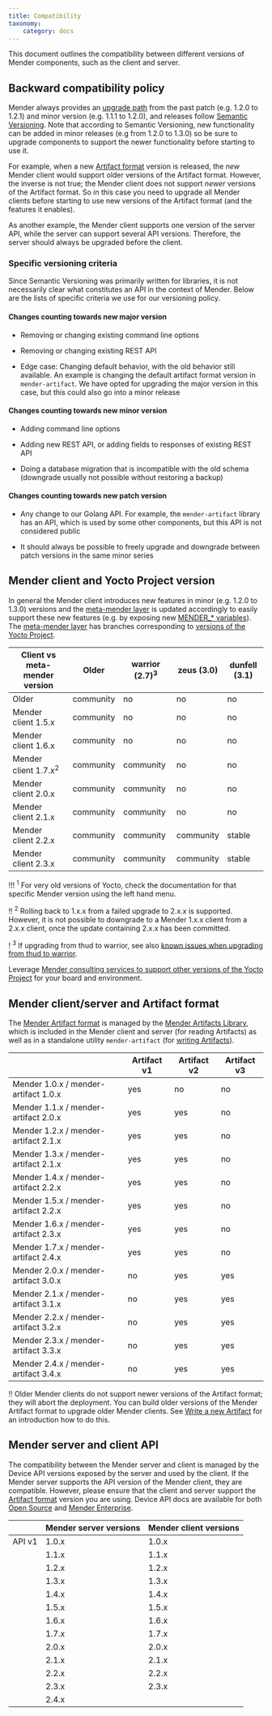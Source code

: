 ```yaml
---
title: Compatibility
taxonomy:
    category: docs
---
```


This document outlines the compatibility between different versions of Mender components, such as the client and server.


## Backward compatibility policy

<!--AUTOVERSION: "% to %"/ignore-->
Mender always provides an [upgrade path](../../administration/upgrading) from the past patch (e.g. 1.2.0 to 1.2.1) and minor version (e.g. 1.1.1 to 1.2.0), and releases follow [Semantic Versioning](http://semver.org/?target=_blank). Note that according to Semantic Versioning, new functionality can be added in minor releases (e.g from 1.2.0 to 1.3.0) so be sure to upgrade components to support the newer functionality before starting to use it.

For example, when a new [Artifact format](../mender-artifacts#the-mender-artifact-file-format) version is released, the *new* Mender client would support older versions of the Artifact format. However, the inverse is not true; the Mender client does not support *newer* versions of the Artifact format. So in this case you need to upgrade all Mender clients before starting to use new versions of the Artifact format (and the features it enables).

As another example, the Mender client supports one version of the server API, while the server can support several API versions. Therefore, the server should always be upgraded before the client.

### Specific versioning criteria

Since Semantic Versioning was primarily written for libraries, it is not
necessarily clear what constitutes an API in the context of Mender. Below are
the lists of specific criteria we use for our versioning policy.

#### Changes counting towards new major version

* Removing or changing existing command line options

* Removing or changing existing REST API

* Edge case: Changing default behavior, with the old behavior still
  available. An example is changing the default artifact format version in
  `mender-artifact`. We have opted for upgrading the major version in this case,
  but this could also go into a minor release

#### Changes counting towards new minor version

* Adding command line options

* Adding new REST API, or adding fields to responses of existing REST API

* Doing a database migration that is incompatible with the old schema (downgrade
  usually not possible without restoring a backup)

#### Changes counting towards new patch version

* Any change to our Golang API. For example, the `mender-artifact` library has
  an API, which is used by some other components, but this API is not considered
  public

* It should always be possible to freely upgrade and downgrade between patch
  versions in the same minor series

## Mender client and Yocto Project version

<!--AUTOVERSION: "% to %"/ignore-->
In general the Mender client introduces new features in minor (e.g. 1.2.0 to 1.3.0) versions and the [meta-mender layer](https://github.com/mendersoftware/meta-mender?target=_blank) is updated accordingly to easily support these new features (e.g. by exposing new [MENDER_* variables](../../artifacts/yocto-project/variables)). The [meta-mender layer](https://github.com/mendersoftware/meta-mender?target=_blank) has branches corresponding to [versions of the Yocto Project](https://wiki.yoctoproject.org/wiki/Releases?target=_blank).

<!--AUTOVERSION: "Mender client %"/ignore "| % ("/ignore-->
| Client vs meta-mender version   | Older     | warrior (2.7)<sup>3</sup> | zeus (3.0) | dunfell (3.1) |
|---------------------------------|-----------|---------------------------|------------|---------------|
| Older                           | community | no                        | no         | no            |
| Mender client 1.5.x             | community | no                        | no         | no            |
| Mender client 1.6.x             | community | no                        | no         | no            |
| Mender client 1.7.x<sup>2</sup> | community | community                 | no         | no            |
| Mender client 2.0.x             | community | community                 | no         | no            |
| Mender client 2.1.x             | community | community                 | no         | no            |
| Mender client 2.2.x             | community | community                 | community  | stable        |
| Mender client 2.3.x             | community | community                 | community  | stable        |

!!! <sup>1</sup> For very old versions of Yocto, check the documentation for that specific Mender version using the left hand menu.

!! <sup>2</sup> Rolling back to 1.x.x from a failed upgrade to 2.x.x is supported. However, it is not possible to downgrade to a Mender 1.x.x client from a 2.x.x client, once the update containing 2.x.x has been committed.

<!--AUTOVERSION: "from % to %"/ignore "from-%-to-%"/ignore-->
! <sup>3</sup> If upgrading from thud to warrior, see also [known issues when upgrading from thud to warrior](../../troubleshooting/running-yocto-project-image#upgrading-from-thud-to-warrior-fails-with-dual-rootfs-configurat).

Leverage [Mender consulting services to support other versions of the Yocto Project](https://mender.io/product/board-support?target=_blank) for your board and environment.


## Mender client/server and Artifact format

The [Mender Artifact format](../mender-artifacts) is managed by the [Mender Artifacts Library](https://github.com/mendersoftware/mender-artifact?target=_blank), which is included in the Mender client and server (for reading Artifacts) as well as in a standalone utility `mender-artifact` (for [writing Artifacts](../../artifacts/modifying-a-mender-artifact)).

<!--AUTOVERSION: "Mender % / mender-artifact %"/ignore-->
|                                      | Artifact v1 | Artifact v2 | Artifact v3 |
|--------------------------------------|-------------|-------------|-------------|
| Mender 1.0.x / mender-artifact 1.0.x | yes         | no          | no          |
| Mender 1.1.x / mender-artifact 2.0.x | yes         | yes         | no          |
| Mender 1.2.x / mender-artifact 2.1.x | yes         | yes         | no          |
| Mender 1.3.x / mender-artifact 2.1.x | yes         | yes         | no          |
| Mender 1.4.x / mender-artifact 2.2.x | yes         | yes         | no          |
| Mender 1.5.x / mender-artifact 2.2.x | yes         | yes         | no          |
| Mender 1.6.x / mender-artifact 2.3.x | yes         | yes         | no          |
| Mender 1.7.x / mender-artifact 2.4.x | yes         | yes         | no          |
| Mender 2.0.x / mender-artifact 3.0.x | no          | yes         | yes         |
| Mender 2.1.x / mender-artifact 3.1.x | no          | yes         | yes         |
| Mender 2.2.x / mender-artifact 3.2.x | no          | yes         | yes         |
| Mender 2.3.x / mender-artifact 3.3.x | no          | yes         | yes         |
| Mender 2.4.x / mender-artifact 3.4.x | no          | yes         | yes         |

!! Older Mender clients do not support newer versions of the Artifact format; they will abort the deployment. You can build older versions of the Mender Artifact format to upgrade older Mender clients. See [Write a new Artifact](../../artifacts/modifying-a-mender-artifact#create-an-artifact-from-a-raw-root-file-system) for an introduction how to do this.


## Mender server and client API

The compatibility between the Mender server and client is managed by the Device API versions exposed by the server and used by the client. If the Mender server supports the API version of the Mender client, they are compatible.  However, please ensure that the client and server support the [Artifact format](#mender-clientserver-and-artifact-format) version you are using. Device API docs are available for both [Open Source](../../apis/open-source/device-apis) and [Mender Enterprise](../../apis/enterprise/device-apis).

<!--AUTOVERSION: "| %"/ignore-->
|        | Mender server versions | Mender client versions |
|--------|------------------------|------------------------|
| API v1 | 1.0.x                  | 1.0.x                  |
|        | 1.1.x                  | 1.1.x                  |
|        | 1.2.x                  | 1.2.x                  |
|        | 1.3.x                  | 1.3.x                  |
|        | 1.4.x                  | 1.4.x                  |
|        | 1.5.x                  | 1.5.x                  |
|        | 1.6.x                  | 1.6.x                  |
|        | 1.7.x                  | 1.7.x                  |
|        | 2.0.x                  | 2.0.x                  |
|        | 2.1.x                  | 2.1.x                  |
|        | 2.2.x                  | 2.2.x                  |
|        | 2.3.x                  | 2.3.x                  |
|        | 2.4.x                  |                        |

